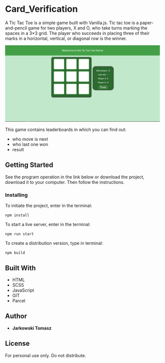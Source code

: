 # Card_Verification

A Tic Tac Toe is a simple game built with Vanilla.js. Tic tac toe is a paper-and-pencil game for two players, X and O, who take turns marking the spaces in a 3×3 grid. The player who succeeds in placing three of their marks in a horizontal, vertical, or diagonal row is the winner.

![screen_one](./src/img/one.png)

This game contains leaderboards in which you can find out:

- who move is next
- who last one won
- result

## Getting Started

See the program operation in the link below or download the project, download it to your computer. Then follow the instructions.

### Installing

To initiate the project, enter in the terminal:

```
npm install
```

To start a live server, enter in the terminal:

```
npm run start
```

To create a distribution version, type in terminal:

```
npm build
```

## Built With

- HTML
- SCSS
- JavaScript
- GIT
- Parcel

## Author

- **Jarkowski Tomasz**

## License

For personal use only. Do not distribute.
